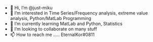 - 👋 Hi, I’m @just-miku
- 👀 I’m interested in Time Series/Frequency analysis, extreme value analysis, Python/MatLab Programming
- 🌱 I’m currently learning MatLab and Python, Statistics
- 💞️ I’m looking to collaborate on many stuff
- 📫 How to reach me ..... EternalKor#0811

<!---
just-miku/just-miku is a ✨ special ✨ repository because its `README.md` (this file) appears on your GitHub profile.
You can click the Preview link to take a look at your changes.
--->
